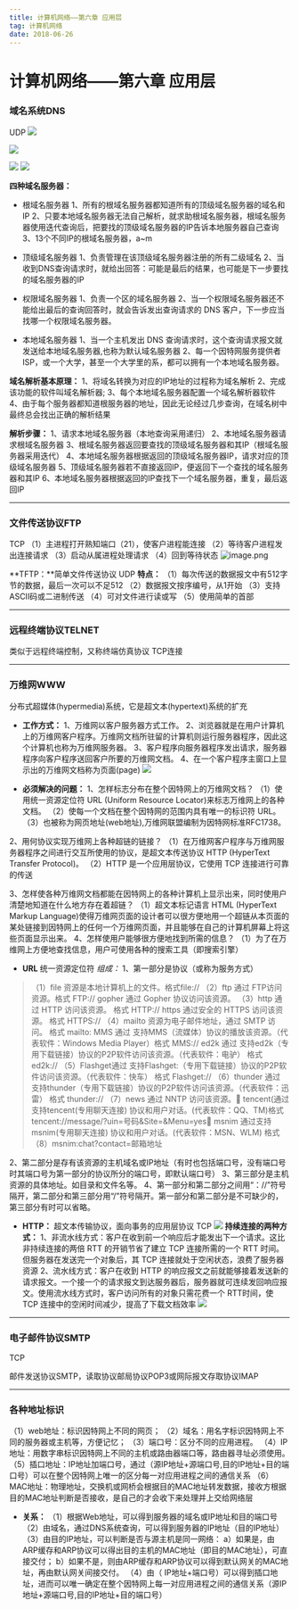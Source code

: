 ```yaml
---
title: 计算机网络——第六章 应用层
tag: 计算机网络
date: 2018-06-26
---
```


# 计算机网络——第六章 应用层

### 域名系统DNS
UDP
![](https://upload-images.jianshu.io/upload_images/4061843-d3a8f9684bba3bee.png?imageMogr2/auto-orient/strip%7CimageView2/2/w/1240)

![](https://upload-images.jianshu.io/upload_images/4061843-d90dd883202b227f.png?imageMogr2/auto-orient/strip%7CimageView2/2/w/1240)

![](https://upload-images.jianshu.io/upload_images/4061843-feefc6a887445c1c.png?imageMogr2/auto-orient/strip%7CimageView2/2/w/1240)
![](https://upload-images.jianshu.io/upload_images/4061843-4332d9ab207727f6.png?imageMogr2/auto-orient/strip%7CimageView2/2/w/1240)

**四种域名服务器：**
- 根域名服务器
1、所有的根域名服务器都知道所有的顶级域名服务器的域名和IP
2、只要本地域名服务器无法自己解析，就求助根域名服务器，根域名服务器使用迭代查询后，把要找的顶级域名服务器的IP告诉本地服务器自己查询
3、13个不同IP的根域名服务器，a~m

- 顶级域名服务器
1、负责管理在该顶级域名服务器注册的所有二级域名
2、当收到DNS查询请求时，就给出回答：可能是最后的结果，也可能是下一步要找的域名服务器的IP

- 权限域名服务器
1、负责一个区的域名服务器
2、当一个权限域名服务器还不能给出最后的查询回答时，就会告诉发出查询请求的 DNS 客户，下一步应当找哪一个权限域名服务器。

- 本地域名服务器
1、当一个主机发出 DNS 查询请求时，这个查询请求报文就发送给本地域名服务器,也称为默认域名服务器
2、每一个因特网服务提供者 ISP，或一个大学，甚至一个大学里的系，都可以拥有一个本地域名服务器。

**域名解析基本原理：**
1、将域名转换为对应的IP地址的过程称为域名解析
2、完成该功能的软件叫域名解析器;
3、每个本地域名服务器配置一个域名解析器软件
4、由于每个服务器都知道根服务器的地址，因此无论经过几步查询，在域名树中最终总会找出正确的解析结果

**解析步骤：**
1、请求本地域名服务器（本地查询采用递归）
2、本地域名服务器请求根域名服务器
3、根域名服务器返回要查找的顶级域名服务器和其IP（根域名服务器采用迭代）
4、本地域名服务器根据返回的顶级域名服务器IP，请求对应的顶级域名服务器
5、顶级域名服务器若不直接返回IP，便返回下一个查找的域名服务器和其IP
6、本地域名服务器根据返回的IP查找下一个域名服务器，重复，最后返回IP

---

### 文件传送协议FTP
TCP
（1）主进程打开熟知端口（21），使客户进程能连接
（2）等待客户进程发出连接请求
（3）启动从属进程处理请求
（4）回到等待状态
![image.png](https://upload-images.jianshu.io/upload_images/4061843-98fdce7e2af3c058.png?imageMogr2/auto-orient/strip%7CimageView2/2/w/1240)

**TFTP：**简单文件传送协议
UDP
**特点：**
（1）每次传送的数据报文中有512字节的数据，最后一次可以不足512
（2）数据报文按序编号，从1开始
（3）支持ASCII码或二进制传送
（4）可对文件进行读或写
（5）使用简单的首部

---

### 远程终端协议TELNET
类似于远程终端控制，又称终端仿真协议
TCP连接

---

### 万维网WWW
分布式超媒体(hypermedia)系统，它是超文本(hypertext)系统的扩充

- **工作方式：**
1、万维网以客户服务器方式工作。
2、浏览器就是在用户计算机上的万维网客户程序。万维网文档所驻留的计算机则运行服务器程序，因此这个计算机也称为万维网服务器。
3、客户程序向服务器程序发出请求，服务器程序向客户程序送回客户所要的万维网文档。
4、在一个客户程序主窗口上显示出的万维网文档称为页面(page)
![](https://upload-images.jianshu.io/upload_images/4061843-6dc6c6c768aa57b2.png?imageMogr2/auto-orient/strip%7CimageView2/2/w/1240)

- **必须解决的问题：**
1、怎样标志分布在整个因特网上的万维网文档？
（1）使用统一资源定位符 URL (Uniform Resource Locator)来标志万维网上的各种文档。
（2）使每一个文档在整个因特网的范围内具有唯一的标识符 URL。
（3）也被称为网页地址(web地址),万维网联盟编制为因特网标准RFC1738。

2、用何协议实现万维网上各种超链的链接？ 
（1）在万维网客户程序与万维网服务器程序之间进行交互所使用的协议，是超文本传送协议 HTTP (HyperText Transfer Protocol)。
（2）HTTP 是一个应用层协议，它使用 TCP 连接进行可靠的传送

3、怎样使各种万维网文档都能在因特网上的各种计算机上显示出来，同时使用户清楚地知道在什么地方存在着超链？
（1）超文本标记语言 HTML (HyperText Markup Language)使得万维网页面的设计者可以很方便地用一个超链从本页面的某处链接到因特网上的任何一个万维网页面，并且能够在自己的计算机屏幕上将这些页面显示出来。
4、怎样使用户能够很方便地找到所需的信息？ 
（1）为了在万维网上方便地查找信息，用户可使用各种的搜索工具（即搜索引擎）

- **URL**
统一资源定位符
*组成：*
1、第一部分是协议（或称为服务方式）
> （1）file 资源是本地计算机上的文件。格式file://
> （2）ftp 通过 FTP访问资源。格式 FTP:// gopher 通过 Gopher 协议访问该资源。 
> （3）http 通过 HTTP 访问该资源。 格式 HTTP:// 
> https 通过安全的 HTTPS 访问该资源。 格式 HTTPS://
> （4）mailto 资源为电子邮件地址，通过 SMTP 访问。 格式 mailto:
> MMS 通过 支持MMS（流媒体）协议的播放该资源。（代表软件：Windows Media Player）格式 MMS://
> ed2k 通过 支持ed2k（专用下载链接）协议的P2P软件访问该资源。（代表软件：电驴） 格式 ed2k://
> （5）Flashget通过 支持Flashget:（专用下载链接）协议的P2P软件访问该资源。（代表软件：快车） 格式 Flashget://
> （6）thunder 通过 支持thunder（专用下载链接）协议的P2P软件访问该资源。（代表软件：迅雷） 格式 thunder://
> （7）news 通过 NNTP 访问该资源。 tencent(通过支持tencent(专用聊天连接) 协议和用户对话。(代表软件：QQ、TM)格式 tencent://message/?uin=号码&Site=&Menu=yes
> msnim 通过支持msnim(专用聊天连接) 协议和用户对话。(代表软件：MSN、WLM) 格式 （8）msnim:chat?contact=邮箱地址

2、第二部分是存有该资源的主机域名或IP地址（有时也包括端口号，没有端口号时其端口号为第一部分的协议所分的端口号，即默认端口号）
3、第三部分是主机资源的具体地址。如目录和文件名等。 
4、第一部分和第二部分之间用“：//”符号隔开，第二部分和第三部分用“/”符号隔开。第一部分和第二部分是不可缺少的，第三部分有时可以省略。


- **HTTP：**
超文本传输协议，面向事务的应用层协议
TCP
![](https://upload-images.jianshu.io/upload_images/4061843-d7902f55efac6d68.png?imageMogr2/auto-orient/strip%7CimageView2/2/w/1240)
**持续连接的两种方式：**
1、非流水线方式：客户在收到前一个响应后才能发出下一个请求。这比非持续连接的两倍 RTT 的开销节省了建立 TCP 连接所需的一个 RTT 时间。但服务器在发送完一个对象后，其 TCP 连接就处于空闲状态，浪费了服务器资源
2、流水线方式：客户在收到 HTTP 的响应报文之前就能够接着发送新的请求报文。一个接一个的请求报文到达服务器后，服务器就可连续发回响应报文。使用流水线方式时，客户访问所有的对象只需花费一个 RTT时间，使 TCP 连接中的空闲时间减少，提高了下载文档效率
![](https://upload-images.jianshu.io/upload_images/4061843-f08e0dcfe9ee1eb6.png?imageMogr2/auto-orient/strip%7CimageView2/2/w/1240)

---

### 电子邮件协议SMTP
TCP

邮件发送协议SMTP，读取协议邮局协议POP3或网际报文存取协议IMAP

---

### 各种地址标识
（1）web地址：标识因特网上不同的网页；
（2）域名：用名字标识因特网上不同的服务器或主机等，方便记忆；
（3）端口号：区分不同的应用进程。
（4）IP地址：用数字串标识因特网上不同的主机或路由器端口等，路由器寻址必须使用。
（5）插口地址：IP地址加端口号，通过（源IP地址+源端口号,目的IP地址+目的端口号）可以在整个因特网上唯一的区分每一对应用进程之间的通信关系
（6）MAC地址：物理地址，交换机或网桥会根据目的MAC地址转发数据，接收方根据目的MAC地址判断是否接收，是自己的才会收下来处理并上交给网络层

- **关系：**
（1）根据Web地址，可以得到服务器的域名或IP地址和目的端口号
（2）由域名，通过DNS系统查询，可以得到服务器的IP地址（目的IP地址）
（3）由目的IP地址，可以判断是否与源主机是同一网络：
a）如果是，由ARP缓存和ARP协议可以得出目的主机的MAC地址（即目的MAC地址），可直接交付；
b）如果不是，则由ARP缓存和ARP协议可以得到默认网关的MAC地址，再由默认网关间接交付。
（4）由（ IP地址+端口号）可以得到插口地址，进而可以唯一确定在整个因特网上每一对应用进程之间的通信关系（源IP地址+源端口号,目的IP地址+目的端口号）